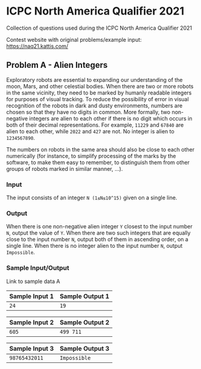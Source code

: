 # ICPC North America Qualifier 2021
Collection of questions used during the ICPC North America Qualifier 2021

Contest website with original problems/example input:  
https://naq21.kattis.com/


## Problem A - Alien Integers
Exploratory robots are essential to expanding our understanding of the moon, Mars, and other celestial bodies. When there are two or more robots in the same vicinity, they need to be marked by humanly readable integers for purposes of visual tracking. To reduce the possibility of error in visual recognition of the robots in dark and dusty environments, numbers are chosen so that they have no digits in common. More formally, two non-negative integers are alien to each other if there is no digit which occurs in both of their decimal representations. For example, `11229` and `67840` are alien to each other, while `2022` and `427` are not. No integer is alien to `1234567890`.

The numbers on robots in the same area should also be close to each other numerically (for instance, to simplify processing of the marks by the software, to make them easy to remember, to distinguish them from other groups of robots marked in similar manner, …).

### Input
The input consists of an integer `N (1≤N≤10^15)` given on a single line.

### Output
When there is one non-negative alien integer `Y` closest to the input number `N`, output the value of `Y`. When there are two such integers that are equally close to the input number `N`, output both of them in ascending order, on a single line. When there is no integer alien to the input number `N`, output `Impossible`.

### Sample Input/Output
Link to sample data A

Sample Input 1  | Sample Output 1
------------- | -------------
`24`  | `19`

Sample Input 2  | Sample Output 2
------------- | -------------
`605`  | `499 711`

Sample Input 3  | Sample Output 3
------------- | -------------
`98765432011`  | `Impossible`
